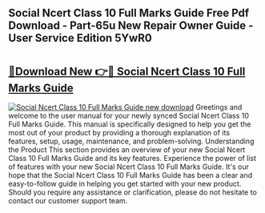 ## Social Ncert Class 10 Full Marks Guide Free Pdf Download - Part-65u New Repair Owner Guide - User Service Edition 5YwR0

# <h2><a href="http://bc74428.oget.top/?id=Social+Ncert+Class+10+Full+Marks+Guide">🔗Download New 👉🔴 Social Ncert Class 10 Full Marks Guide</a></h2>

[![Social Ncert Class 10 Full Marks Guide new download](https://i.imgur.com/5g1atiW.png)](http://bc74428.oget.top/?id=Social+Ncert+Class+10+Full+Marks+Guide)
Greetings and welcome to the user manual for your newly synced Social Ncert Class 10 Full Marks Guide. This manual is specifically designed to help you get the most out of your product by providing a thorough explanation of its features, setup, usage, maintenance, and problem-solving. Understanding the Product This section provides an overview of your new Social Ncert Class 10 Full Marks Guide and its key features. Experience the power of list of features with your new Social Ncert Class 10 Full Marks Guide. It's our hope that the Social Ncert Class 10 Full Marks Guide has been a clear and easy-to-follow guide in helping you get started with your new product. Should you require any assistance or clarification, please do not hesitate to contact our customer support team.
